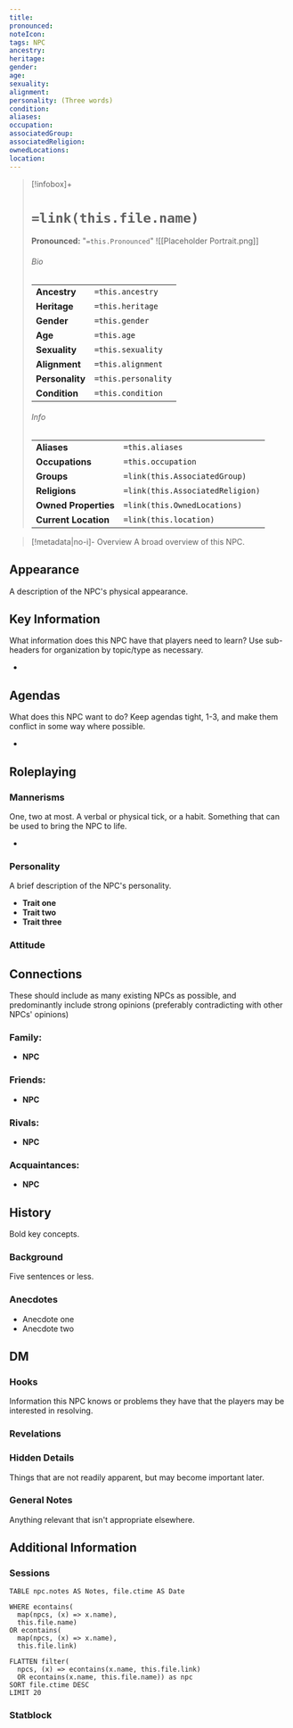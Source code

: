 ```yaml
---
title: 
pronounced: 
noteIcon: 
tags: NPC
ancestry: 
heritage: 
gender: 
age: 
sexuality: 
alignment: 
personality: (Three words)
condition: 
aliases: 
occupation: 
associatedGroup: 
associatedReligion: 
ownedLocations: 
location: 
---
```


> [!infobox]+
> # `=link(this.file.name)`
> **Pronounced:**  "`=this.Pronounced`"
> ![[Placeholder Portrait.png]]
> ###### Bio
> | | |
> | --- | --- |
> | **Ancestry** | `=this.ancestry` |
> | **Heritage** | `=this.heritage` |
> | **Gender** | `=this.gender` |
> | **Age** | `=this.age` |
> | **Sexuality** | `=this.sexuality` |
> | **Alignment** | `=this.alignment` |
> | **Personality** | `=this.personality` |
> | **Condition** | `=this.condition` |
> ###### Info
> | | |
> | --- | --- |
> | **Aliases** | `=this.aliases` |
> |**Occupations** | `=this.occupation` |
> | **Groups** | `=link(this.AssociatedGroup)` |
> |**Religions** | `=link(this.AssociatedReligion)` |
> | **Owned Properties** | `=link(this.OwnedLocations)` |
> | **Current Location** | `=link(this.location)` |

> [!metadata|no-i]- Overview 
> A broad overview of this NPC.

## Appearance
A description of the NPC's physical appearance.

## Key Information
What information does this NPC have that players need to learn? Use sub-headers for organization by topic/type as necessary.

- 

## Agendas
What does this NPC want to do? Keep agendas tight, 1-3, and make them conflict in some way where possible.

- 

## Roleplaying

### Mannerisms
One, two at most. A verbal or physical tick, or a habit. Something that can be used to bring the NPC to life.

- 

### Personality
A brief description of the NPC's personality.

- **Trait one**
- **Trait two**
- **Trait three**

### Attitude


## Connections
These should include as many existing NPCs as possible, and predominantly include strong opinions (preferably contradicting with other NPCs' opinions)

### Family:
- **NPC**

### Friends:
- **NPC**

### Rivals:
- **NPC**

### Acquaintances:
- **NPC**

## History
Bold key concepts.

### Background
Five sentences or less.

### Anecdotes

- Anecdote one
- Anecdote two

## DM
### Hooks
Information this NPC knows or problems they have that the players may be interested in resolving.

### Revelations

### Hidden Details
Things that are not readily apparent, but may become important later.

### General Notes
Anything relevant that isn't appropriate elsewhere.

## Additional Information

### Sessions
```dataview
TABLE npc.notes AS Notes, file.ctime AS Date

WHERE econtains(
  map(npcs, (x) => x.name),
  this.file.name)
OR econtains(
  map(npcs, (x) => x.name),
  this.file.link)

FLATTEN filter(
  npcs, (x) => econtains(x.name, this.file.link)
  OR econtains(x.name, this.file.name)) as npc
SORT file.ctime DESC
LIMIT 20
```

### Statblock


